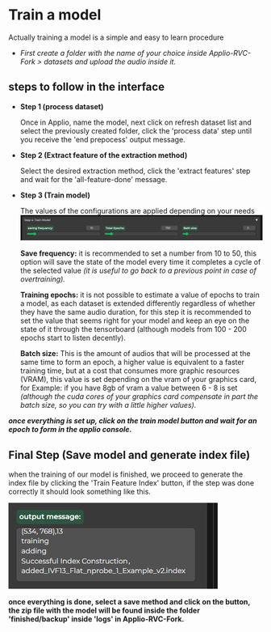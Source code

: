 # Train a model

Actually training a model is a simple and easy to learn procedure

- *First  create a folder with the name of your choice inside Applio-RVC-Fork > datasets and upload the audio inside it.*

## steps to follow in the interface
- **Step 1 (process dataset)**

   Once in Applio, name the model, next click on refresh dataset list and select the previously created folder, click the 'process data' step until you receive the 'end prepocess' output message.

- **Step 2  (Extract feature of the extraction method)**

  Select the desired extraction method, click the 'extract features' step and wait for the 'all-feature-done' message.

- **Step 3 (Train model)**

  The values of the configurations are applied depending on your needs
  ![](https://github.com/Maville-07/Applio-Docs/blob/18ca7a11bb6ac0246175b4bfef09d5dca1bb388a/assets/train%20example.png)

  **Save frequency:** it is recommended to set a number from 10 to 50, this option will save the state of the model every time it completes a cycle of the selected value *(it is useful to go back to a previous point in case of overtraining).*


  **Training epochs:** it is not possible to estimate a value of epochs to train a model, as each dataset is extended differently regardless of whether they have the same audio duration, for this step it is recommended to set the value that seems right for your model and keep an eye on the state of it through the tensorboard (although models from 100 - 200 epochs start to listen decently).

  
  **Batch size:** This is the amount of audios that will be processed at the same time to form an epoch, a higher value is equivalent to a faster training time, but at a cost that consumes more graphic resources (VRAM), this value is set depending on the vram of your graphics card, for Example: if you have 8gb of vram a value between 6 - 8 is set *(although the cuda cores of your graphics card compensate in part the batch size, so you can try with a little higher values).*

***once everything is set up, click on the train model button and wait for an epoch to form in the applio console.***
 
  ## Final Step (Save model and generate index file)

  when the training of our model is finished, we proceed to generate the index file by clicking the 'Train Feature Index' button, if the step was done correctly it should look something like this.
  
  ![](https://github.com/Maville-07/Applio-Docs/blob/986c7874cfce53579ea72f3cc87d75378c66951d/assets/index.png)

  **once everything is done, select a save method and click on the button, the zip file with the model will be found inside the folder 'finished/backup' inside 'logs' in Applio-RVC-Fork.**
